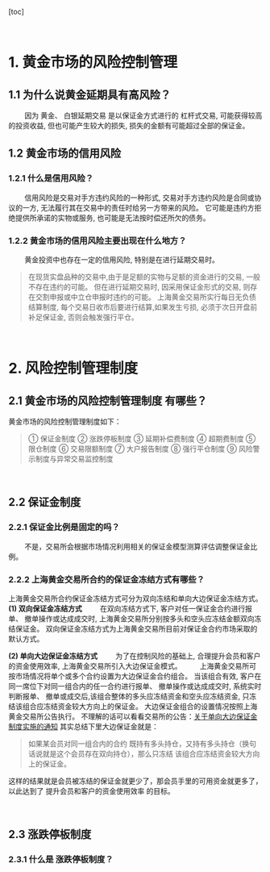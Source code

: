 [toc]




&emsp;
&emsp;
# 1. 黄金市场的风险控制管理
## 1.1 为什么说黄金延期具有高风险？
&emsp;&emsp; 因为 黄金、 白银延期交易 是以保证金方式进行的 杠杆式交易, 可能获得较高的投资收益, 但也可能产生较大的损失, 损失的金额有可能超过全部的保证金。

## 1.2 黄金市场的信用风险
### 1.2.1 什么是信用风险？
&emsp;&emsp; 信用风险是交易对手方违约风险的一种形式, 交易对手方违约风险是合同或协议的一方, 无法履行其在交易中的责任时给另一方带来的风险。 它可能是违约方拒绝提供所承诺的实物或服务, 也可能是无法按时偿还所欠的债务。 
### 1.2.2 黄金市场的信用风险主要出现在什么地方？
&emsp;&emsp; 黄金投资中也存在一定的信用风险, 特别是在进行延期交易时。 
> 在现货实盘品种的交易中,由于是足额的实物与足额的资金进行的交易, 一般不存在违约的可能。 
> 但在进行延期交易时, 因采用保证金形式的交易, 则存在交割申报或中立仓申报时违约的可能。 上海黄金交易所实行每日无负债结算制度, 每个交易日收市后要进行结算,如果发生亏损, 必须于次日开盘前补足保证金, 否则会触发强行平仓。
> 




&emsp;
&emsp;
# 2. 风险控制管理制度
## 2.1 黄金市场的风险控制管理制度 有哪些？
黄金市场的风险控制管理制度如下：
> ① 保证金制度
> ② 涨跌停板制度
> ③ 延期补偿费制度
> ④ 超期费制度
> ⑤ 限仓制度
> ⑥ 交易限额制度
> ⑦ 大户报告制度
> ⑧ 强行平仓制度
> ⑨ 风险警示制度与异常交易监控制度
> 


&emsp;
## 2.2 保证金制度
### 2.2.1 保证金比例是固定的吗？
&emsp;&emsp; 不是，交易所会根据市场情况利用相关的保证金模型测算评估调整保证金比例。

### 2.2.2 上海黄金交易所合约的保证金冻结方式有哪些？
上海黄金交易所合约保证金冻结方式可分为双向冻结和单向大边保证金冻结方式。
**(1) 双向保证金冻结方式**
&emsp;&emsp; 在双向冻结方式下, 客户对任一保证金合约进行报单、 撤单操作或达成成交时, 上海黄金交易所分别按多头和空头应冻结金额双向冻结保证金。 双向保证金冻结方式为上海黄金交易所目前对保证金合约市场采取的默认方式。

**(2) 单向大边保证金冻结方式**
&emsp;&emsp; 为了在控制风险的基础上, 合理提升会员和客户的资金使用效率, 上海黄金交易所引入大边保证金模式。 
&emsp;&emsp; 上海黄金交易所可按市场情况将单个或多个合约设置为大边保证金合约组合。 当该组合有效, 客户在同一席位下对同一组合内的任一合约进行报单、 撤单操作或达成成交时, 系统实时判断报单、 撤单或成交后,该组合整体的多头应冻结资金和空头应冻结资金, 只冻结该组合应冻结资金较大方向上的保证金。 大边保证金组合的设置情况按照上海黄金交易所公告执行。
不理解的话可以看看交易所的公告：[关于单向大边保证金制度实施的通知](https://www.sge.com.cn/jjsnotice/5143925)
其实总结下里大边保证金就是：
> 如果某会员对同一组合内的合约 既持有多头持仓，又持有多头持仓（换句话说就是这个会员存在双向持仓），那么只冻结 该组合应冻结资金较大方向上的保证金。
>
这样的结果就是会员被冻结的保证金就更少了，那会员手里的可用资金就更多了，以此达到了 提升会员和客户的资金使用效率 的目标。


&emsp;
## 2.3 涨跌停板制度
### 2.3.1 什么是 涨跌停板制度？
